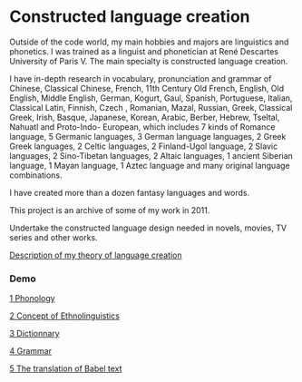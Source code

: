 # Constructed language creation

Outside of the code world, my main hobbies and majors are linguistics and phonetics. I was trained as a linguist and phonetician at René Descartes University of Paris V. The main specialty is constructed language creation.

I have in-depth research in vocabulary, pronunciation and grammar of Chinese, Classical Chinese, French, 11th Century Old French, English, Old English, Middle English, German, Kogurt, Gaul, Spanish, Portuguese, Italian, Classical Latin, Finnish, Czech , Romanian, Mazal, Russian, Greek, Classical Greek, Irish, Basque, Japanese, Korean, Arabic, Berber, Hebrew, Tseltal, Nahuatl and Proto-Indo- European, which includes 7 kinds of Romance language, 5 Germanic languages, 3 German language languages, 2 Greek Greek languages, 2 Celtic languages, 2 Finland-Ugol language, 2 Slavic languages, 2 Sino-Tibetan languages, 2 Altaic languages, 1 ancient Siberian language, 1 Mayan language, 1 Aztec language and many original language combinations.

I have created more than a dozen fantasy languages and words.

This project is an archive of some of my work in 2011.

Undertake the constructed language design needed in novels, movies, TV series and other works.

[Description of my theory of language creation](MyTheory.md)

### Demo

[1 Phonology](1.Phonology.md)

[2 Concept of Ethnolinguistics](2.Ethnolinguistics.md)

[3 Dictionnary](3.Dictionnary.md)

[4 Grammar](4.Grammar.md)

[5 The translation of Babel text](5.BabelText.md)
